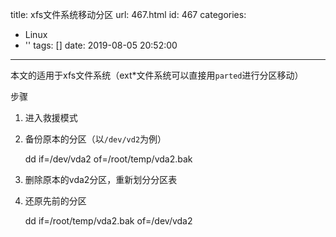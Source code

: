 title: xfs文件系统移动分区
url: 467.html
id: 467
categories:
  - Linux
  - ''
tags: []
date: 2019-08-05 20:52:00
---

本文的适用于xfs文件系统（ext*文件系统可以直接用`parted`进行分区移动）

<!--more-->

步骤

1.  进入救援模式
2.  备份原本的分区（以`/dev/vd2`为例）

    dd if=/dev/vda2 of=/root/temp/vda2.bak
    

3.  删除原本的vda2分区，重新划分分区表
4.  还原先前的分区

    dd if=/root/temp/vda2.bak of=/dev/vda2